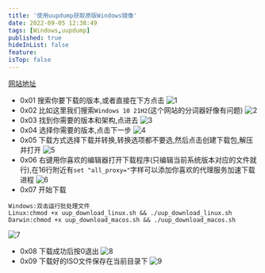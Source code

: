 ```yaml
---
title: '使用uupdump获取原版Windows镜像'
date: 2022-09-05 12:38:49
tags: [Windows,uupdump]
published: true
hideInList: false
feature: 
isTop: false
---
```

[网站地址](https://uupdump.net/)

+ 0x01
搜索你要下载的版本,或者直接在下方点击
![1](https://s1.ax1x.com/2022/09/05/vT6Nmq.png)
+ 0x02
比如这里我们搜索`Windows 10 21H2`(这个网站的分词器好像有问题)
![2](https://s1.ax1x.com/2022/09/05/vT6U00.png)
+ 0x03
找到你需要的版本和架构,点进去
![3](https://s1.ax1x.com/2022/09/05/vT6YXn.png)
+ 0x04
选择你需要的版本,点击下一步
![4](https://s1.ax1x.com/2022/09/05/vT6J6s.png)
+ 0x05
下载方式选择下载并转换,转换选项都不要选,然后点击创建下载包,解压并打开
![5](https://s1.ax1x.com/2022/09/05/vT6Glj.png)
+ 0x06
右键用你喜欢的编辑器打开下载程序(只编辑当前系统版本对应的文件就行),在16行附近有`set "all_proxy="`字样可以添加你喜欢的代理服务加速下载进程
![6](https://s1.ax1x.com/2022/09/05/vT68pQ.png)
+ 0x07
开始下载
```shell
Windows:双击运行批处理文件
Linux:chmod +x uup_download_linux.sh && ./uup_download_linux.sh
Darwin:chmod +x uup_download_macos.sh && ./uup_download_macos.sh
```
![7](https://s1.ax1x.com/2022/09/05/vT61fg.png)
+ 0x08
下载成功后按0退出
![8](https://s1.ax1x.com/2022/09/05/vT6Qk8.png)
+ 0x09
下载好的ISO文件保存在当前目录下
![9](https://s1.ax1x.com/2022/09/05/vT61fg.png)
